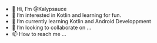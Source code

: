 - 👋 Hi, I’m @Kalypsauce
- 👀 I’m interested in Kotlin and learning for fun.
- 🌱 I’m currently learning Kotlin and Android Developpment
- 💞️ I’m looking to collaborate on ...
- 📫 How to reach me ...

<!---
Kalypsauce/Kalypsauce is a ✨ special ✨ repository because its `README.md` (this file) appears on your GitHub profile.
You can click the Preview link to take a look at your changes.
--->
